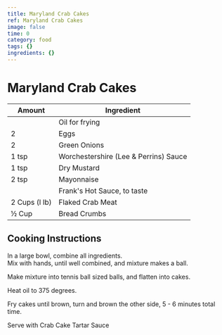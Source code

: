 ```yaml
---
title: Maryland Crab Cakes
ref: Maryland Crab Cakes
image: false
time: 0
category: food
tags: {}
ingredients: {}
---
```

# Maryland Crab Cakes  
  
Amount | Ingredient  
|----|----|  
|| Oil for frying  
2 | Eggs  
2 | Green Onions  
1 tsp | Worchestershire (Lee & Perrins) Sauce  
1 tsp | Dry Mustard  
2 tsp | Mayonnaise  
|| Frank's Hot Sauce, to taste  
2 Cups (l lb) | Flaked Crab Meat  
½ Cup | Bread Crumbs  
  
## Cooking Instructions  
  
In a large bowl, combine all ingredients.  
Mix with hands, until well combined, and mixture makes a ball.  
  
Make mixture into tennis ball sized balls, and flatten into cakes.  
  
Heat oil to 375 degrees.  
  
Fry cakes until brown, turn and brown the other side, 5 - 6 minutes total time.  
  
Serve with Crab Cake Tartar Sauce  